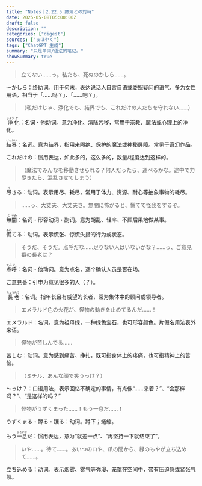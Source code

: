 ```yaml
---
title: "Notes｜2.22.5 瘴気との対峙" 
date: 2025-05-08T05:00:00Z
draft: false
description: ""
categories: ["digest"]
sources: ["まほやく"]
tags: ["ChatGPT 生成"]
summary: "只是单词/语法的笔记。"
showSummary: true
---
```


>立てない……っ。私たち、死ぬのかしら……。

〜かしら：终助词。用于句末，表达说话人自言自语或委婉疑问的语气，多为女性用语，相当于「……吗？」、「……吧？」。

>（私だけじゃ、浄化でも、結界でも、これだけの人たちを守れない……）

<ruby>浄<rt>じょう</rt></ruby><ruby>化<rt>か</rt></ruby>：名词・他动词。意为净化、清除污秽，常用于宗教、魔法或心理上的净化。

<ruby>結界<rt>けっかい</rt></ruby>：名词。意为结界，指用来隔绝、保护的魔法或神秘屏障。常见于奇幻作品。

これだけの：惯用表达，如此多的，这么多的，数量/程度达到这样的。

>（魔法でみんなを移動させられる？何人だったら、運べるかな。途中で力尽きたら、混乱させてしまう）

<ruby>尽<rt>つ</rt></ruby>きる：动词。表示用尽、耗尽，常用于体力、资源、耐心等抽象事物的耗尽。

>……っ、大丈夫、大丈夫さ。無闇に怖がると、慌てて怪我をするぞ。

<ruby>無<rt>む</rt></ruby><ruby>闇<rt>やみ</rt></ruby>：名词・形容动词・副词。意为胡乱、轻率、不顾后果地做某事。

<ruby>慌<rt>あわ</rt></ruby>てる：动词。表示慌张、惊慌失措的行为或状态。

>そうだ、そうだ。点呼だな……足りない人はいないかな？……っ、ご意見番の長老は？

<ruby>点<rt>てん</rt></ruby><ruby>呼<rt>こ</rt></ruby>：名词・他动词。意为点名，逐个确认人员是否在场。

ご意見番：引申为意见很多的人（？）。

<ruby>長<rt>ちょう</rt></ruby><ruby>老<rt>ろう</rt></ruby>：名词。指年长且有威望的长者，常为集体中的顾问或领导者。

>エメラルド色の火花が、怪物の動きを止めてるんだ……！

エメラルド：名词。意为祖母绿，一种绿色宝石，也可形容颜色。片假名用法表外来语。

>怪物が苦しんでる……

苦しむ：动词。意为感到痛苦、挣扎，既可指身体上的疼痛，也可指精神上的苦恼。

>（ミチル、あんな顔で笑うっけ？）

〜っけ？：口语用法，表示回忆不确定的事情，有点像“……来着？”、“会那样吗？”、“是这样的吗？”

>怪物がうずくまった……！もう一息だ……！

うずくまる・蹲る・踞る：动词。蹲下；蜷缩。

もう<ruby>一<rt>ひと</rt></ruby><ruby>息<rt>いき</rt></ruby>だ：惯用表达，意为“就差一点”、“再坚持一下就结束了”。

>いや……。待て……。あいつのロや、爪の間から、緑のもやが立ち込めて……。

立ち込める：动词。表示烟雾、雾气等弥漫、笼罩在空间中，带有压迫感或紧张气氛。

